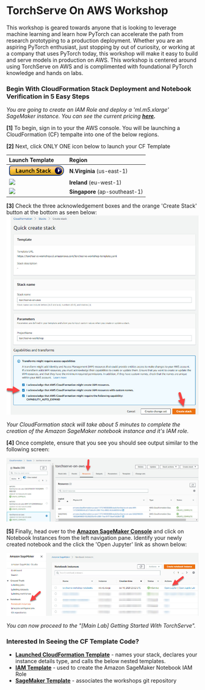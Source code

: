 # TorchServe On AWS Workshop
This workshop is geared towards anyone that is looking to leverage machine learning and learn how PyTorch can accelerate the path from research prototyping to a production deployment. Whether you are an aspiring PyTorch enthusiast, just stopping by out of curiosity, or working at a company that uses PyTorch today, this workshop will make it easy to build and serve models in production on AWS. This workshop is centered around using TorchServe on AWS and is complimented with foundational PyTorch knowledge and hands on labs.

### Begin With CloudFormation Stack Deployment and Notebook Verification in 5 Easy Steps

*You are going to create an IAM Role and deploy a 'ml.m5.xlarge' SageMaker instance. You can see the current pricing **[here](https://aws.amazon.com/sagemaker/pricing/).***


**[1]** To begin, sign in to your the AWS console. You will be launching a CloudFormation (CF) tempalte into one of the below regions.

**[2]** Next, click ONLY ONE icon below to launch your CF Template

|Launch Template| Region   |
|:--------------|:---------|
|<a href="https://console.aws.amazon.com/cloudformation/home?region=us-east-1#/stacks/create/review?stackName=torchserve-on-aws&templateURL=https://torchserve-workshop.s3.amazonaws.com/torchserve-workshop-template.yaml"><img src="media/cloudformation-launch-stack.png" ></a>|**N.Virginia** (us-east-1)|
|<a href="https://console.aws.amazon.com/cloudformation/home?region=eu-west-1#/stacks/create/review?stackName=torchserve-on-aws&templateURL=https://torchserve-workshop.s3.amazonaws.com/torchserve-workshop-template.yaml" target="_blank"><img src="../images/00-deploy-to-aws.png" ></a>|**Ireland** (eu-west-1)|
|<a href="https://console.aws.amazon.com/cloudformation/home?region=ap-southeast-1#/stacks/create/review?stackName=torchserve-on-aws&templateURL=https://torchserve-workshop.s3.amazonaws.com/torchserve-workshop-template.yaml" target="_blank"><img src="../images/00-deploy-to-aws.png" ></a>|**Singapore** (ap-southeast-1)|



**[3]** Check the three acknowledgement boxes and the orange 'Create Stack' button at the bottom as seen below:
![](media/cf-transforms.jpg)

*Your CloudFormation stack will take about 5 minutes to complete the creation of the Amazon SageMaker notebook instance and it's IAM role.*


**[4]** Once complete, ensure that you see you should see output similar to the following screen:

![](media/create-complete.jpg)

**[5]** Finally, head over to the **[Amazon SageMaker Console](https://console.aws.amazon.com/sagemaker/home?region=us-east-1#/notebook-instances)** and click on Notebook Instances from the left navigation pane. Identify your newly created notebook and the click the 'Open Jupyter' link as shown below:

![](media/open-jupyter.jpg)


*You can now proceed to the "[Main Lab] Getting Started With TorchServe".*


### Interested In Seeing the CF Template Code? ###
- **[Launched CloudFormation Template](https://torchserve-workshop.s3.amazonaws.com/torchserve-workshop-template.yaml)** - names your stack, declares your instance details type, and calls the below nested templates.
- **[IAM Template](https://torchserve-workshop.s3.amazonaws.com/iam_template.yaml)** - used to create the Amazon SageMaker Notebook IAM Role
- **[SageMaker Template](https://torchserve-workshop.s3.amazonaws.com/sagemaker_template.yaml)** - associates the workshops git repository
